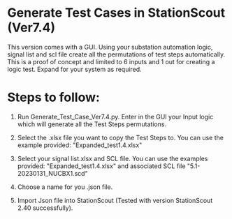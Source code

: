 # Generate Test Cases in StationScout (Ver7.4)

This version comes with a GUI. 
Using your substation automation logic, signal list and scl file create all the permutations of test steps automatically.
This is a proof of concept and limited to 6 inputs and 1 out for creating a logic test. Expand for your system as required. 

# Steps to follow:

1) Run Generate_Test_Case_Ver7.4.py. Enter in the GUI your Input logic which will generate all the Test Steps permutations.

2) Select the .xlsx file you want to copy the Test Steps to. You can use the example provided: "Expanded_test1.4.xlsx" 

3) Select your signal list.xlsx and SCL file. You can use the examples provided: "Expanded_test1.4.xlsx" and associated SCL file "5.1-20230131_NUCBX1.scd"

4) Choose a name for you .json file.

5) Import Json file into StationScout (Tested with version StationScout 2.40 successfully).
